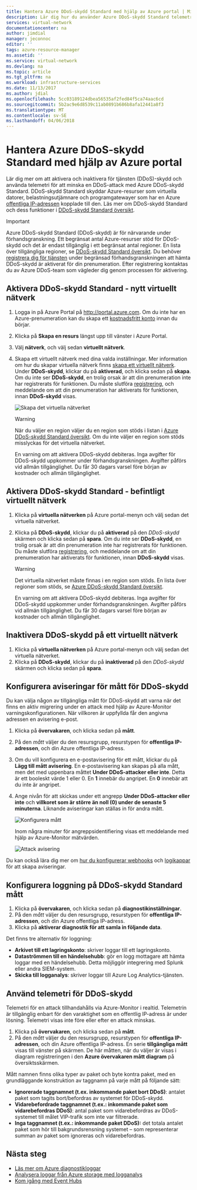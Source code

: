 ```yaml
---
title: Hantera Azure DDoS-skydd Standard med hjälp av Azure portal | Microsoft Docs
description: Lär dig hur du använder Azure DDoS-skydd Standard telemetri i Azure-Monitor minimera angreppet.
services: virtual-network
documentationcenter: na
author: jimdial
manager: jeconnoc
editor: ''
tags: azure-resource-manager
ms.assetid: ''
ms.service: virtual-network
ms.devlang: na
ms.topic: article
ms.tgt_pltfrm: na
ms.workload: infrastructure-services
ms.date: 11/13/2017
ms.author: jdial
ms.openlocfilehash: 5cc03189124dbea56535af2fed84f5ca74aac6cd
ms.sourcegitcommit: 5b2ac9e6d8539c11ab0891b686b8afa12441a8f3
ms.translationtype: MT
ms.contentlocale: sv-SE
ms.lasthandoff: 04/06/2018
---
```

# <a name="manage-azure-ddos-protection-standard-using-the-azure-portal"></a>Hantera Azure DDoS-skydd Standard med hjälp av Azure portal

Lär dig mer om att aktivera och inaktivera för tjänsten (DDoS)-skydd och använda telemetri för att minska en DDoS-attack med Azure DDoS-skydd Standard. DDoS-skydd Standard skyddar Azure-resurser som virtuella datorer, belastningsutjämnare och programgatewayer som har en Azure [offentliga IP-adressen](virtual-network-public-ip-address.md) kopplade till den. Läs mer om DDoS-skydd Standard och dess funktioner i [DDoS-skydd Standard översikt](ddos-protection-overview.md). 

>[!IMPORTANT]
>Azure DDoS-skydd Standard (DDoS-skydd) är för närvarande under förhandsgranskning. Ett begränsat antal Azure-resurser stöd för DDoS-skydd och det är endast tillgänglig i ett begränsat antal regioner. En lista över tillgängliga regioner, se [DDoS-skydd Standard översikt](ddos-protection-overview.md). Du behöver [registrera dig för tjänsten](http://aka.ms/ddosprotection) under begränsad förhandsgranskningen att hämta DDoS-skydd är aktiverat för din prenumeration. Efter registrering kontaktas du av Azure DDoS-team som vägleder dig genom processen för aktivering. 

## <a name="enable-ddos-protection-standard---new-virtual-network"></a>Aktivera DDoS-skydd Standard - nytt virtuellt nätverk

1. Logga in på Azure Portal på http://portal.azure.com. Om du inte har en Azure-prenumeration kan du skapa ett [kostnadsfritt konto](https://azure.microsoft.com/free/?WT.mc_id=A261C142F) innan du börjar.
2. Klicka på **Skapa en resurs** längst upp till vänster i Azure Portal.
3. Välj **nätverk**, och välj sedan **virtuellt nätverk**.
4. Skapa ett virtuellt nätverk med dina valda inställningar. Mer information om hur du skapar virtuella nätverk finns [skapa ett virtuellt nätverk](manage-virtual-network.md#create-a-virtual-network). Under **DDoS-skydd**, klickar du på **aktiverad**, och klicka sedan på **skapa**. Om du inte ser **DDoS-skydd**, en trolig orsak är att din prenumeration inte har registrerats för funktionen. Du måste slutföra [registrering](http://aka.ms/ddosprotection), och meddelande om att din prenumeration har aktiverats för funktionen, innan **DDoS-skydd** visas.

    ![Skapa det virtuella nätverket](./media/ddos-protection-manage-portal/ddos-create-vnet.png)   

    > [!WARNING]
    > När du väljer en region väljer du en region som stöds i listan i [Azure DDoS-skydd Standard översikt](ddos-protection-overview.md). Om du inte väljer en region som stöds misslyckas för det virtuella nätverket.

    En varning om att aktivera DDoS-skydd debiteras. Inga avgifter för DDoS-skydd uppkommer under förhandsgranskningen. Avgifter påförs vid allmän tillgänglighet. Du får 30 dagars varsel före början av kostnader och allmän tillgänglighet.

## <a name="enable-ddos-protection-standard---existing-virtual-network"></a>Aktivera DDoS-skydd Standard - befintligt virtuellt nätverk 

1. Klicka på **virtuella nätverken** på Azure portal-menyn och välj sedan det virtuella nätverket.
2. Klicka på **DDoS-skydd**, klickar du på **aktiverad** på den *DDoS-skydd* skärmen och klicka sedan på **spara**. Om du inte ser **DDoS-skydd**, en trolig orsak är att din prenumeration inte har registrerats för funktionen. Du måste slutföra [registrering](http://aka.ms/ddosprotection), och meddelande om att din prenumeration har aktiverats för funktionen, innan **DDoS-skydd** visas. 

    > [!WARNING]
    > Det virtuella nätverket måste finnas i en region som stöds. En lista över regioner som stöds, se [Azure DDoS-skydd Standard översikt](ddos-protection-overview.md).

    En varning om att aktivera DDoS-skydd debiteras. Inga avgifter för DDoS-skydd uppkommer under förhandsgranskningen. Avgifter påförs vid allmän tillgänglighet. Du får 30 dagars varsel före början av kostnader och allmän tillgänglighet.

## <a name="disable-ddos-protection-on-a-virtual-network"></a>Inaktivera DDoS-skydd på ett virtuellt nätverk

1. Klicka på **virtuella nätverken** på Azure portal-menyn och välj sedan det virtuella nätverket.
2. Klicka på **DDoS-skydd**, klickar du på **inaktiverad** på den *DDoS-skydd* skärmen och klicka sedan på **spara**.

## <a name="configure-alerts-on-ddos-protection-metrics"></a>Konfigurera aviseringar för mått för DDoS-skydd

Du kan välja någon av tillgängliga mått för DDoS-skydd att varna när det finns en aktiv migrering under en attack med hjälp av Azure-Monitor varningskonfigurationen. När villkoren är uppfyllda får den angivna adressen en avisering e-post.

1. Klicka på **övervakaren**, och klicka sedan på **mått**.
2. På den *mått* väljer du den resursgrupp, resurstypen för **offentliga IP-adressen**, och din Azure offentliga IP-adress.
3. Om du vill konfigurera en e-postavisering för ett mått, klickar du på **Lägg till mått avisering**. En e-postavisering kan skapas på alla mått, men det med uppenbara måttet **Under DDoS-attacker eller inte**. Detta är ett booleskt värde 1 eller 0. En **1** innebär du angripet. En **0** innebär att du inte är angripet.
4. Ange nivån för att skickas under ett angrepp **Under DDoS-attacker eller inte** och **villkoret som är större än noll (0) under de senaste 5 minuterna**. Liknande aviseringar kan ställas in för andra mått.

    ![Konfigurera mått](./media/ddos-protection-manage-portal/ddos-metrics.png)

    Inom några minuter för angreppsidentifiering visas ett meddelande med hjälp av Azure-Monitor mätvärden.

    ![Attack avisering](./media/ddos-protection-manage-portal/ddos-alert.png) 

Du kan också lära dig mer om [hur du konfigurerar webhooks](../monitoring-and-diagnostics/insights-webhooks-alerts.md) och [logikappar](../logic-apps/logic-apps-overview.md) för att skapa aviseringar.

## <a name="configure-logging-on-ddos-protection-standard-metrics"></a>Konfigurera loggning på DDoS-skydd Standard mått

1. Klicka på **övervakaren**, och klicka sedan på **diagnostikinställningar**.
2. På den *mått* väljer du den resursgrupp, resurstypen för **offentliga IP-adressen**, och din Azure offentliga IP-adress.
3. Klicka på **aktiverar diagnostik för att samla in följande data**.

Det finns tre alternativ för loggning:

- **Arkivet till ett lagringskonto**: skriver loggar till ett lagringskonto.
- **Dataströmmen till en händelsehubb**: gör en logg mottagare att hämta loggar med en händelsehubb. Detta möjliggör integrering med Splunk eller andra SIEM-system.
- **Skicka till logganalys**: skriver loggar till Azure Log Analytics-tjänsten.

## <a name="use-ddos-protection-telemetry"></a>Använd telemetri för DDoS-skydd

Telemetri för en attack tillhandahålls via Azure-Monitor i realtid. Telemetrin är tillgänglig enbart för den varaktighet som en offentlig IP-adress är under lösning. Telemetri visas inte före eller efter en attack minskas.

1. Klicka på **övervakaren**, och klicka sedan på **mått**. 
2. På den *mått* väljer du den resursgrupp, resurstypen för **offentliga IP-adressen**, och din Azure offentliga IP-adress. En serie **tillgängliga mått** visas till vänster på skärmen. De här måtten, när du väljer är visas i diagram registreringen i den **Azure övervakaren mått diagram** på översiktsskärmen. 

Mått namnen finns olika typer av paket och byte kontra paket, med en grundläggande konstruktion av taggnamn på varje mått på följande sätt:

- **Ignorerade taggnamnet (t.ex. inkommande paket bort DDoS)**: antalet paket som tagits bort/befordras av systemet för DDoS-skydd.
- **Vidarebefordrade taggnamnet (t.ex.: inkommande paket som vidarebefordras DDoS)**: antal paket som vidarebefordras av DDoS-systemet till målet VIP-trafik som inte var filtrerade.
- **Inga taggnamnet (t.ex.: inkommande paket DDoS):** det totala antalet paket som hör till bakgrundsrensning systemet – som representerar summan av paket som ignoreras och vidarebefordras.

## <a name="next-steps"></a>Nästa steg

- [Läs mer om Azure diagnostikloggar](../monitoring-and-diagnostics/monitoring-overview-of-diagnostic-logs.md?toc=%2fazure%2fvirtual-network%2ftoc.json)
- [Analysera loggar från Azure storage med logganalys](../log-analytics/log-analytics-azure-storage.md?toc=%2fazure%2fvirtual-network%2ftoc.json)
- [Kom igång med Event Hubs](../event-hubs/event-hubs-csharp-ephcs-getstarted.md?toc=%2fazure%2fvirtual-network%2ftoc.json)